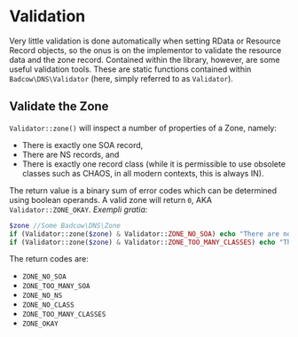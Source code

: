 Validation
==========

Very little validation is done automatically when setting RData or Resource Record objects, so the onus is on the
implementor to validate the resource data and the zone record. Contained within the library, however, are some useful
validation tools. These are static functions contained within `Badcow\DNS\Validator` (here, simply referred to as
`Validator`).

## Validate the Zone
`Validator::zone()` will inspect a number of properties of a Zone, namely:
 * There is exactly one SOA record,
 * There are NS records, and
 * There is exactly one record class (while it is permissible to use obsolete classes such as CHAOS, in all modern
 contexts, this is always IN).

The return value is a binary sum of error codes which can be determined using boolean operands. A valid zone will
return `0`, AKA `Validator::ZONE_OKAY`. _Exempli gratia:_
```php
$zone //Some Badcow\DNS\Zone
if (Validator::zone($zone) & Validator::ZONE_NO_SOA) echo "There are no SOA Records";
if (Validator::zone($zone) & Validator::ZONE_TOO_MANY_CLASSES) echo "There are too many classes."; 
```

The return codes are:
 * `ZONE_NO_SOA`
 * `ZONE_TOO_MANY_SOA`
 * `ZONE_NO_NS`
 * `ZONE_NO_CLASS`
 * `ZONE_TOO_MANY_CLASSES`
 * `ZONE_OKAY`


